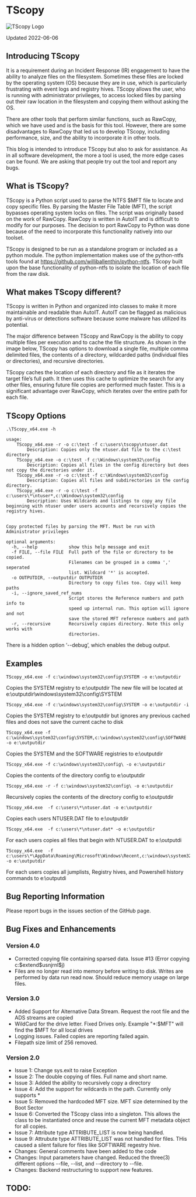 # TScopy
![TScopy Logo](/README_imgs/Blog_061120.png)

Updated 2022-06-06

## Introducing TScopy 
It is a requirement during an Incident Response (IR) engagement to have the ability to analyze files on the filesystem. Sometimes these files are locked by the operating system (OS) because they are in use, which is particularly frustrating with event logs and registry hives. TScopy allows the user, who is running with administrator privileges, to access locked files by parsing out their raw location in the filesystem and copying them without asking the OS.

There are other tools that perform similar functions, such as RawCopy, which we have used and is the basis for this tool. However, there are some disadvantages to RawCopy that led us to develop TScopy, including performance, size, and the ability to incorporate it in other tools.

This blog is intended to introduce TScopy but also to ask for assistance. As in all software development, the more a tool is used, the more edge cases can be found. We are asking that people try out the tool and report any bugs.

## What is TScopy?
TScopy is a Python script used to parse the NTFS $MFT file to locate and copy specific files. By parsing the Master File Table (MFT), the script bypasses operating system locks on files. The script was originally based on the work of RawCopy. RawCopy is written in AutoIT and is difficult to modify for our purposes. The decision to port RawCopy to Python was done because of the need to incorporate this functionality natively into our toolset.

TScopy is designed to be run as a standalone program or included as a python module. The python implementation makes use of the python-ntfs tools found at https://github.com/williballenthin/python-ntfs. TScopy built upon the base functionality of python-ntfs to isolate the location of each file from the raw disk.

## What makes TScopy different?
TScopy is written in Python and organized into classes to make it more maintainable and readable than AutoIT. AutoIT can be flagged as malicious by anti-virus or detections software because some malware has utilized its potential.

The major difference between TScopy and RawCopy is the ability to copy multiple files per execution and to cache the file structure. As shown in the image below, TScopy has options to download a single file, multiple comma delimited files, the contents of a directory, wildcarded paths (individual files or directories), and recursive directories. 

TScopy caches the location of each directory and file as it iterates the target file’s full path. It then uses this cache to optimize the search for any other files, ensuring future file copies are performed much faster. This is a significant advantage over RawCopy, which iterates over the entire path for each file.

## TScopy Options
```
.\TScopy_x64.exe -h

usage: 
    TScopy_x64.exe -r -o c:\test -f c:\users\tscopy\ntuser.dat 
        Description: Copies only the ntuser.dat file to the c:\test directory 
    TScopy_x64.exe -o c:\test -f c:\Windows\system32\config 
        Description: Copies all files in the config directory but does not copy the directories under it.  
    TScopy_x64.exe -r -o c:\test -f c:\Windows\system32\config 
        Description: Copies all files and subdirectories in the config directory.  
    TScopy_x64.exe -r -o c:\test -f c:\users\*\ntuser*,c:\Windows\system32\config 
        Description: Uses Wildcards and listings to copy any file beginning with ntuser under users accounts and recursively copies the registry hives.
    

Copy protected files by parsing the MFT. Must be run with Administrator privileges

optional arguments:
  -h, --help            show this help message and exit
  -f FILE, --file FILE  Full path of the file or directory to be copied.
                        Filenames can be grouped in a comma ',' seperated
                        list. Wildcard '*' is accepted.
  -o OUTPUTDIR, --outputdir OUTPUTDIR
                        Directory to copy files too. Copy will keep paths
  -i, --ignore_saved_ref_nums
                        Script stores the Reference numbers and path info to
                        speed up internal run. This option will ignore and not
                        save the stored MFT reference numbers and path
  -r, --recursive       Recursively copies directory. Note this only works with
                        directories.
```
There is a hidden option ‘--debug’, which enables the debug output.

## Examples
```code
TScopy_x64.exe -f c:\windows\system32\config\SYSTEM -o e:\outputdir
```
Copies the SYSTEM registry to e:\outputdir
The new file will be located at e:\outputdir\windows\system32\config\SYSTEM
```code
TScopy_x64.exe -f c:\windows\system32\config\SYSTEM -o e:\outputdir -i
```
Copies the SYSTEM registry to e:\outputdir but ignores any previous cached files and does not save the current cache to disk

```code
TScopy_x64.exe -f c:\windows\system32\config\SYSTEM,c:\windows\system32\config\SOFTWARE -o e:\outputdir
```
Copies the SYSTEM and the SOFTWARE registries to e:\outputdir

```code
TScopy_x64.exe -f c:\windows\system32\config\ -o e:\outputdir
```
Copies the contents of the directory config to e:\outputdir

```code
TScopy_x64.exe -r -f c:\windows\system32\config\ -o e:\outputdir
```
Recursively copies the contents of the directory config to e:\outputdir

```code
TScopy_x64.exe  -f c:\users\*\ntuser.dat -o e:\outputdir
```
Copies each users NTUSER.DAT file to e:\outputdir

```code
TScopy_x64.exe  -f c:\users\*\ntuser.dat* -o e:\outputdir
```
For each users copies all files that begin with NTUSER.DAT to e:\outputdi

```code
TScopy_x64.exe  -f c:\users\*\AppData\Roaming\Microsoft\Windows\Recent,c:\windows\system32\config,c:\users\*\AppData\Roaming\Microsoft\Windows\PowerShell\PSReadLine\ConsoleHost_history.txt -o e:\outputdir
```
For each users copies all jumplists, Registry hives, and Powershell history commands to e:\outputdi

## Bug Reporting Information
Please report bugs in the issues section of the GitHub page.

## Bug Fixes and Enhancements 
### Version 4.0
- Corrected copying file containing sparsed data. Issue #13 (Error copying c:\$extend\$usnjrnl$j)
- Files are no longer read into memory before writing to disk. Writes are performed by data run read now. Should reduce memory usage on large files.
### Version 3.0
- Added Support for Alternative Data Stream. Request the root file and the ADS streams are copied
- WildCard for the drive letter. Fixed Drives only.  Example "\*:\$MFT"  will find the $MFT for all local drives
- Logging issues. Failed copies are reporting failed again.
- Filepath size limit of 256 removed.
### Version 2.0
- Issue 1: Change sys.exit to raise Exception
- Issue 2: The double copying of files. Full name and short name.
- Issue 3: Added the ability to recursively copy a directory
- Issue 4: Add the support for wildcards in the path. Currently only supports *
- Issue 5: Removed the hardcoded MFT size. MFT size determined by the Boot Sector
- Issue 6: Converted the TScopy class into a singleton. This allows the class to be instantiated once and reuse the current MFT metadata object for all copies.
- Issue 7: Attribute type ATTRIBUTE_LIST is now being handled.
- Issue 9: Attrubute type ATTRIBUTE_LIST was not handled for files. THis caused a silent failure for files like SOFTWARE regestry hive.
- Changes: General comments have been added to the code
- Changes: Input parameters have changed. Reduced the three(3) different options --file, --list, and --directory to --file.
- Changes: Backend restructuring to support new features.

## TODO:
